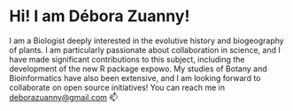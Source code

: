 # Hi! I am Débora Zuanny!

I am a Biologist deeply interested in the evolutive history and biogeography of plants. I am particularly passionate about collaboration in science, and I have made significant contributions to this subject, including the development of the new R package expowo. My studies of Botany and Bioinformatics have also been extensive, and I am looking forward to collaborate on open source initiatives! You can reach me in deborazuanny@gmail.com 📫

<!---
deborazuanny/deborazuanny is a ✨ special ✨ repository because its `README.md` (this file) appears on your GitHub profile.
You can click the Preview link to take a look at your changes.
--->
